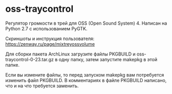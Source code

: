 # oss-traycontrol
Регулятор громкости в трей для OSS (Open Sound System) 4. Написан на Python 2.7 с использованием PyGTK.

Скриншоты и инструкция пользователя: https://zenway.ru/page/mixtreyossvolume

Для сборки пакета ArchLinux загрузите файлы PKGBUILD и oss-traycontrol-0-23.tar.gz в одну папку, затем запустите makepkg в этой папке.

Если вы измените файлы, то перед запуском makepkg вам потребуется изменить файл PKGBUILD. В комментариях в файле PKGBUILD написано, что и на что требуется заменить.
